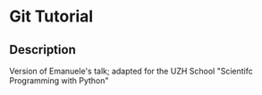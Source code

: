 # Git Tutorial

## Description
Version of Emanuele's talk; adapted for the UZH School "Scientifc Programming with Python"

